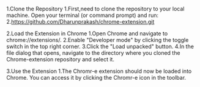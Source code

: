 1.Clone the Repository
      1.First,need to clone the repository to your local machine. Open your terminal (or command prompt) and run:
      2.https://github.com/Dharunprakash/chrome-extension.git

2.Load the Extension in Chrome
      1.Open Chrome and navigate to chrome://extensions/.
      2.Enable "Developer mode" by clicking the toggle switch in the top right corner.
      3.Click the "Load unpacked" button.
      4.In the file dialog that opens, navigate to the directory where you cloned the Chrome-extension repository and select it.

3.Use the Extension
      1.The Chromr-e extension should now be loaded into Chrome. You can access it by clicking the Chromr-e icon in the toolbar.
